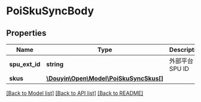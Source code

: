 # PoiSkuSyncBody

## Properties
Name | Type | Description | Notes
------------ | ------------- | ------------- | -------------
**spu_ext_id** | **string** | 外部平台SPU ID | 
**skus** | [**\Douyin\Open\Model\PoiSkuSyncSkus[]**](PoiSkuSyncSkus.md) |  | 

[[Back to Model list]](../../README.md#documentation-for-models) [[Back to API list]](../../README.md#documentation-for-api-endpoints) [[Back to README]](../../README.md)

